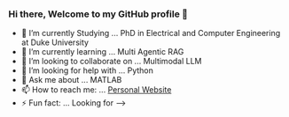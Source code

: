 ### Hi there, Welcome to my GitHub profile 👋

- 🔭 I’m currently Studying ... PhD in Electrical and Computer Engineering at Duke University
- 🌱 I’m currently learning ... Multi Agentic RAG
- 👯 I’m looking to collaborate on ... Multimodal LLM
- 🤔 I’m looking for help with ... Python
- 💬 Ask me about ... MATLAB
- 📫 How to reach me: ... [Personal Website](https://sites.google.com/view/mdhassan)
- ⚡ Fun fact: ... Looking for
-->
